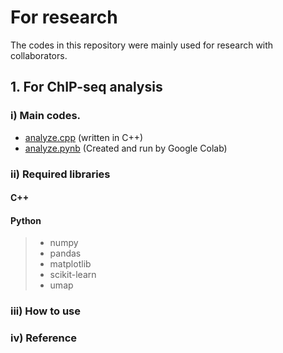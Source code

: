 # For research

The codes in this repository were mainly used for research with collaborators.

## 1. For ChIP-seq analysis
### i) Main codes.
* [analyze.cpp]() (written in C++)
* [analyze.pynb]() (Created and run by Google Colab)

### ii) Required libraries
#### C++
#### Python
>* numpy
>* pandas
>* matplotlib
>* scikit-learn
>* umap

### iii) How to use


### iv) Reference

